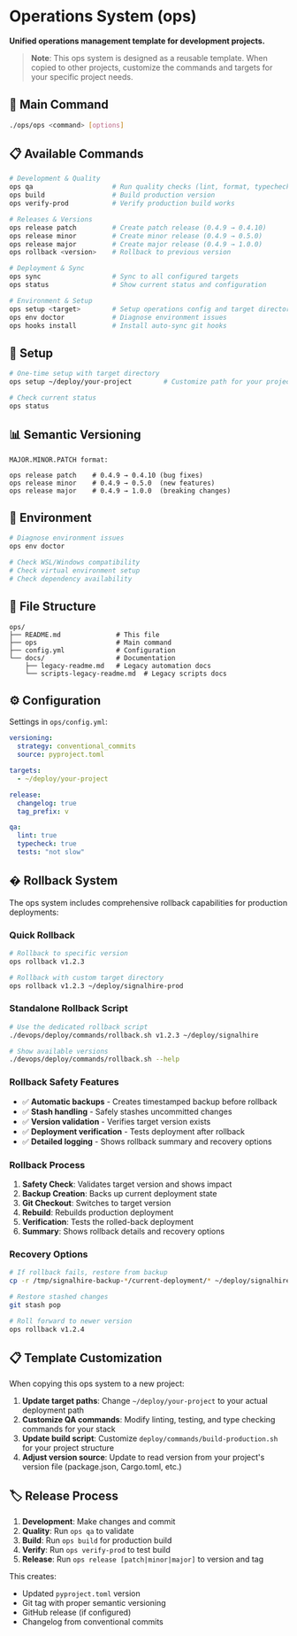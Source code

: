 # Operations System (ops)

**Unified operations management template for development projects.**

> **Note**: This ops system is designed as a reusable template. When copied to other projects, customize the commands and targets for your specific project needs.

## 🎯 **Main Command**

```bash
./ops/ops <command> [options]
```

## 📋 **Available Commands**

```bash
# Development & Quality
ops qa                    # Run quality checks (lint, format, typecheck, tests)
ops build                 # Build production version
ops verify-prod           # Verify production build works

# Releases & Versions
ops release patch         # Create patch release (0.4.9 → 0.4.10)
ops release minor         # Create minor release (0.4.9 → 0.5.0)
ops release major         # Create major release (0.4.9 → 1.0.0)
ops rollback <version>    # Rollback to previous version

# Deployment & Sync
ops sync                  # Sync to all configured targets
ops status                # Show current status and configuration

# Environment & Setup
ops setup <target>        # Setup operations config and target directory
ops env doctor            # Diagnose environment issues
ops hooks install         # Install auto-sync git hooks
```

## 🚀 **Setup**

```bash
# One-time setup with target directory
ops setup ~/deploy/your-project        # Customize path for your project

# Check current status
ops status
```

## 📊 **Semantic Versioning**

```
MAJOR.MINOR.PATCH format:

ops release patch    # 0.4.9 → 0.4.10 (bug fixes)
ops release minor    # 0.4.9 → 0.5.0  (new features)
ops release major    # 0.4.9 → 1.0.0  (breaking changes)
```

## 🔧 **Environment**

```bash
# Diagnose environment issues
ops env doctor

# Check WSL/Windows compatibility
# Check virtual environment setup
# Check dependency availability
```

## 📁 **File Structure**

```
ops/
├── README.md              # This file
├── ops                    # Main command
├── config.yml             # Configuration
└── docs/                  # Documentation
    ├── legacy-readme.md   # Legacy automation docs
    └── scripts-legacy-readme.md  # Legacy scripts docs
```

## ⚙️ **Configuration**

Settings in `ops/config.yml`:

```yaml
versioning:
  strategy: conventional_commits
  source: pyproject.toml

targets:
  - ~/deploy/your-project

release:
  changelog: true
  tag_prefix: v

qa:
  lint: true
  typecheck: true
  tests: "not slow"
```

## � **Rollback System**

The ops system includes comprehensive rollback capabilities for production deployments:

### **Quick Rollback**
```bash
# Rollback to specific version
ops rollback v1.2.3

# Rollback with custom target directory
ops rollback v1.2.3 ~/deploy/signalhire-prod
```

### **Standalone Rollback Script**
```bash
# Use the dedicated rollback script
./devops/deploy/commands/rollback.sh v1.2.3 ~/deploy/signalhire

# Show available versions
./devops/deploy/commands/rollback.sh --help
```

### **Rollback Safety Features**
- ✅ **Automatic backups** - Creates timestamped backup before rollback
- ✅ **Stash handling** - Safely stashes uncommitted changes
- ✅ **Version validation** - Verifies target version exists
- ✅ **Deployment verification** - Tests deployment after rollback
- ✅ **Detailed logging** - Shows rollback summary and recovery options

### **Rollback Process**
1. **Safety Check**: Validates target version and shows impact
2. **Backup Creation**: Backs up current deployment state
3. **Git Checkout**: Switches to target version
4. **Rebuild**: Rebuilds production deployment
5. **Verification**: Tests the rolled-back deployment
6. **Summary**: Shows rollback details and recovery options

### **Recovery Options**
```bash
# If rollback fails, restore from backup
cp -r /tmp/signalhire-backup-*/current-deployment/* ~/deploy/signalhire/

# Restore stashed changes
git stash pop

# Roll forward to newer version
ops rollback v1.2.4
```

## 📋 **Template Customization**

When copying this ops system to a new project:

1. **Update target paths**: Change `~/deploy/your-project` to your actual deployment path
2. **Customize QA commands**: Modify linting, testing, and type checking commands for your stack
3. **Update build script**: Customize `deploy/commands/build-production.sh` for your project structure
4. **Adjust version source**: Update to read version from your project's version file (package.json, Cargo.toml, etc.)

## 🏷️ **Release Process**

1. **Development**: Make changes and commit
2. **Quality**: Run `ops qa` to validate
3. **Build**: Run `ops build` for production build
4. **Verify**: Run `ops verify-prod` to test build
5. **Release**: Run `ops release [patch|minor|major]` to version and tag

This creates:
- Updated `pyproject.toml` version
- Git tag with proper semantic versioning
- GitHub release (if configured)
- Changelog from conventional commits
